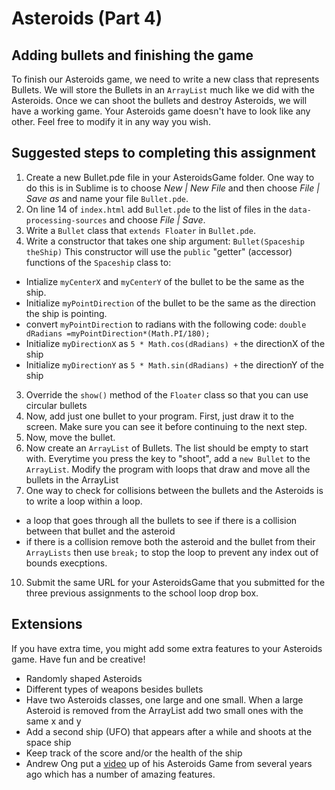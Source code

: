 Asteroids (Part 4) 
==================
Adding bullets and finishing the game
-------------------------------------
To finish our Asteroids game, we need to write a new class that represents Bullets. We will store the Bullets in an `ArrayList` much like we did with the Asteroids. Once we can shoot the bullets and destroy Asteroids, we will have a working game. Your Asteroids game doesn't have to look like any other. Feel free to modify it in any way you wish.

Suggested steps to completing this assignment
---------------------------------------------

1. Create a new Bullet.pde file in your AsteroidsGame folder. One way to do this is in Sublime is to choose *New | New File* and
then choose *File | Save as* and name your file `Bullet.pde`.
2. On line 14 of `index.html` add `Bullet.pde` to the list of files in the `data-processing-sources` and choose *File | Save*.
2. Write a `Bullet` class that `extends Floater` in `Bullet.pde`. 
2. Write a constructor that takes one ship argument: `Bullet(Spaceship theShip)` This constructor will use the `public` "getter" (accessor) functions of the `Spaceship` class to:
  - Intialize `myCenterX` and `myCenterY` of the bullet to be the same as the ship.
  - Initialize `myPointDirection` of the bullet to be the same as the direction the ship is pointing.
  - convert `myPointDirectio`n to radians with the following code: `double dRadians =myPointDirection*(Math.PI/180);`
  - Initialize `myDirectionX` as `5 * Math.cos(dRadians) +` the directionX of the ship
  - Initialize `myDirectionY` as `5 * Math.sin(dRadians) +` the directionY of the ship
3. Override the `show()` method of the `Floater` class so that you can use circular bullets
4. Now, add just one bullet to your program. First, just draw it to the screen. Make sure you can see it before continuing to the next step.
5. Now, move the bullet.
6. Now create an `ArrayList` of Bullets. The list should be empty to start with. Everytime you press the key to "shoot", add a `new Bullet` to the `ArrayList`. Modify the program with loops that draw and move all the bullets in the ArrayList
7. One way to check for collisions between the bullets and the Asteroids is to write a loop within a loop. 
  - a loop that goes through all the bullets to see if there is a collision between that bullet and the asteroid
  - if there is a collision remove both the asteroid and the bullet from their `ArrayLists` then use `break;` to stop the loop to prevent any index out of bounds execptions.


10. Submit the same URL for your AsteroidsGame that you submitted for the three previous assignments to the school loop drop box.

Extensions
----------
If you have extra time, you might add some extra features to your Asteroids game. Have fun and be creative!
* Randomly shaped Asteroids
* Different types of weapons besides bullets
* Have two Asteroids classes, one large and one small. When a large Asteroid is removed from the ArrayList add two small ones with the same x and y
* Add a second ship (UFO) that appears after a while and shoots at the space ship
* Keep track of the score and/or the health of the ship
* Andrew Ong put a [video](https://www.youtube.com/watch?v=qiRtD9vJ2K8) up of his Asteroids Game from several years ago which has a number of amazing features.
 
